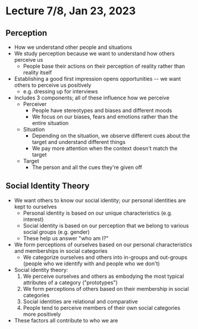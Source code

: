 # Lecture 7/8, Jan 23, 2023

## Perception

* How we understand other people and situations
* We study perception because we want to understand how others perceive us
	* People base their actions on their perception of reality rather than reality itself
* Establishing a good first impression opens opportunities -- we want others to perceive us positively
	* e.g. dressing up for interviews
* Includes 3 components; all of these influence how we perceive
	* Perceiver
		* People have stereotypes and biases and different moods
		* We focus on our biases, fears and emotions rather than the entire situation
	* Situation
		* Depending on the situation, we observe different cues about the target and understand different things
		* We pay more attention when the context doesn't match the target
	* Target
		* The person and all the cues they're given off

## Social Identity Theory

* We want others to know our social identity; our personal identities are kept to ourselves
	* Personal identity is based on our unique characteristics (e.g. interest)
	* Social identity is based on our perception that we belong to various social groups (e.g. gender)
	* These help us answer "who am I?"
* We form perceptions of ourselves based on our personal characteristics and memberships in social categories
	* We categorize ourselves and others into in-groups and out-groups (people who we identify with and people who we don't)
* Social identity theory:
	1. We perceive ourselves and others as embodying the most typical attributes of a category ("prototypes")
	2. We form perceptions of others based on their membership in social categories
	3. Social identities are relational and comparative
	4. People tend to perceive members of their own social categories more positively
* These factors all contribute to who we are

